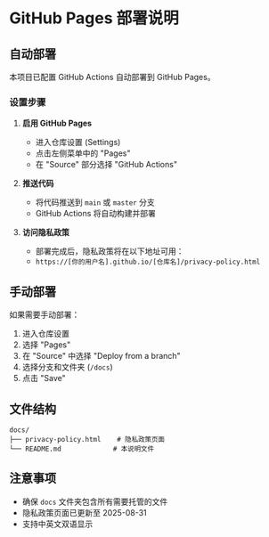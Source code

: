 # GitHub Pages 部署说明

## 自动部署

本项目已配置 GitHub Actions 自动部署到 GitHub Pages。

### 设置步骤

1. **启用 GitHub Pages**
   - 进入仓库设置 (Settings)
   - 点击左侧菜单中的 "Pages"
   - 在 "Source" 部分选择 "GitHub Actions"

2. **推送代码**
   - 将代码推送到 `main` 或 `master` 分支
   - GitHub Actions 将自动构建并部署

3. **访问隐私政策**
   - 部署完成后，隐私政策将在以下地址可用：
   - `https://[你的用户名].github.io/[仓库名]/privacy-policy.html`

## 手动部署

如果需要手动部署：

1. 进入仓库设置
2. 选择 "Pages"
3. 在 "Source" 中选择 "Deploy from a branch"
4. 选择分支和文件夹 (`/docs`)
5. 点击 "Save"

## 文件结构

```
docs/
├── privacy-policy.html    # 隐私政策页面
└── README.md             # 本说明文件
```

## 注意事项

- 确保 `docs` 文件夹包含所有需要托管的文件
- 隐私政策页面已更新至 2025-08-31
- 支持中英文双语显示
